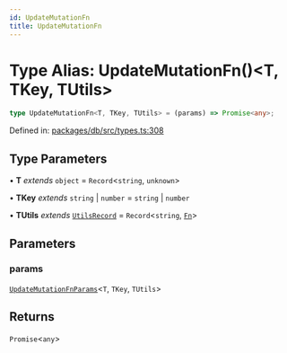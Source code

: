 ```yaml
---
id: UpdateMutationFn
title: UpdateMutationFn
---
```


<!-- DO NOT EDIT: this page is autogenerated from the type comments -->

# Type Alias: UpdateMutationFn()\<T, TKey, TUtils\>

```ts
type UpdateMutationFn<T, TKey, TUtils> = (params) => Promise<any>;
```

Defined in: [packages/db/src/types.ts:308](https://github.com/TanStack/db/blob/main/packages/db/src/types.ts#L308)

## Type Parameters

• **T** *extends* `object` = `Record`\<`string`, `unknown`\>

• **TKey** *extends* `string` \| `number` = `string` \| `number`

• **TUtils** *extends* [`UtilsRecord`](../utilsrecord.md) = `Record`\<`string`, [`Fn`](../fn.md)\>

## Parameters

### params

[`UpdateMutationFnParams`](../updatemutationfnparams.md)\<`T`, `TKey`, `TUtils`\>

## Returns

`Promise`\<`any`\>
